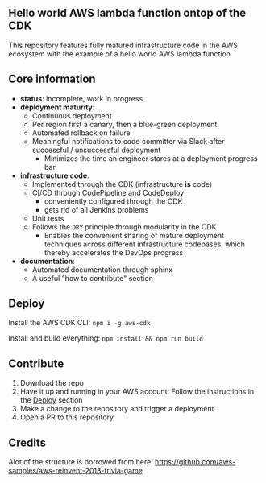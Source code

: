 ## Hello world AWS lambda function ontop of the CDK
 
This repository features fully matured infrastructure code in the AWS ecosystem with the example of a hello world AWS lambda function.

## Core information
* **status**: incomplete, work in progress
* **deployment maturity**: 
  * Continuous deployment
  * Per region first a canary, then a blue-green deployment
  * Automated rollback on failure
  * Meaningful notifications to code committer via Slack after successful / unsuccessful deployment
    * Minimizes the time an engineer stares at a deployment progress bar 
* **infrastructure code**: 
  * Implemented through the CDK (infrastructure **is** code) 
  * CI/CD through CodePipeline and CodeDeploy
    * conveniently configured through the CDK
    * gets rid of all Jenkins problems    
  * Unit tests
  * Follows the `DRY` principle through modularity in the CDK
    * Enables the convenient sharing of mature deployment techniques across different infrastructure codebases, which thereby accelerates the DevOps progress 
* **documentation**: 
  * Automated documentation through sphinx
  * A useful "how to contribute" section

## Deploy

Install the AWS CDK CLI: `npm i -g aws-cdk`

Install and build everything: `npm install && npm run build`

## Contribute

1. Download the repo
2. Have it up and running in your AWS account: Follow the instructions in the [Deploy](Deploy) section
3. Make a change to the repository and trigger a deployment
4. Open a PR to this repository

## Credits

Alot of the structure is borrowed from here: https://github.com/aws-samples/aws-reinvent-2018-trivia-game